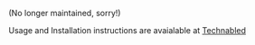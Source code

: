 (No longer maintained, sorry!)

Usage and Installation instructions are avaialable at [Technabled](http://s.technabled.com/PulseVote)
